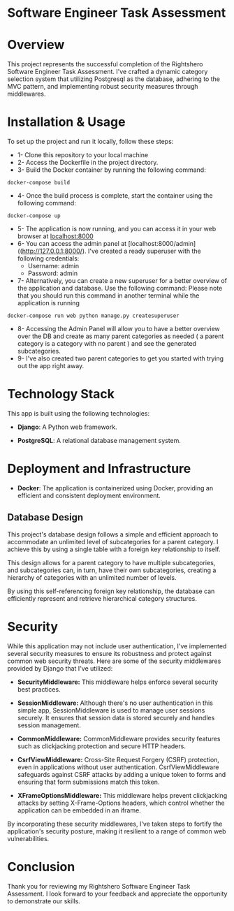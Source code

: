 # Software Engineer Task Assessment

# Overview

This project represents the successful completion of the Rightshero Software Engineer Task Assessment.
I've crafted a dynamic category selection system that utilizing Postgresql as the database, adhering to the MVC pattern,
and implementing robust security measures through middlewares.

# Installation & Usage
To set up the project and run it locally, follow these steps:

- 1- Clone this repository to your local machine
- 2- Access the Dockerfile in the project directory.
- 3- Build the Docker container by running the following command:
```
docker-compose build
```
- 4- Once the build process is complete, start the container using the following command:
```
docker-compose up
```
- 5- The application is now running, and you can access it in your web browser at [localhost:8000](http://127.0.0.1:8000/)
- 6- You can access the admin panel at [localhost:8000/admin]((http://127.0.0.1:8000/). I've created a ready superuser with the following credentials:
  - Username: admin
  - Password: admin
- 7- Alternatively, you can create a new superuser for a better overview of the application and database. Use the following command: Please note that you should run this command in another terminal while the application is running
```
docker-compose run web python manage.py createsuperuser
```
- 8- Accessing the Admin Panel will allow you to have a better overview over the DB and create as many parent categories as needed ( a parent category is a category with no parent ) and see the generated subcategories.
- 9- I've also created two parent categories to get you started with trying out the app right away.
     


# Technology Stack

This app is built using the following technologies:

- **Django**: A Python web framework.

- **PostgreSQL**: A relational database management system.

# Deployment and Infrastructure

- **Docker**:  The application is containerized using Docker, providing an efficient and consistent deployment environment.

## Database Design

This project's database design follows a simple and efficient approach to accommodate an unlimited level of 
subcategories for a parent category. I achieve this by using a single table with a foreign key relationship to itself.

This design allows for a parent category to have multiple subcategories, and subcategories can, in turn, have their 
own subcategories, creating a hierarchy of categories with an unlimited number of levels.

By using this self-referencing foreign key relationship, the database can efficiently represent and retrieve
hierarchical category structures.

# Security

While this application may not include user authentication, I've implemented several security measures to ensure its 
robustness and protect against common web security threats. Here are some of the security middlewares 
provided by Django that I've utilized:

- **SecurityMiddleware:** This middleware helps enforce several security best practices.

- **SessionMiddleware:** Although there's no user authentication in this simple app, SessionMiddleware is used to manage user sessions securely. It ensures that session data is stored securely and handles session management.

- **CommonMiddleware:** CommonMiddleware provides security features such as clickjacking protection and secure HTTP headers.

- **CsrfViewMiddleware:** Cross-Site Request Forgery (CSRF) protection, even in applications without user authentication. CsrfViewMiddleware safeguards against CSRF attacks by adding a unique token to forms and ensuring that form submissions match this token.

- **XFrameOptionsMiddleware:** This middleware helps prevent clickjacking attacks by setting X-Frame-Options headers, which control whether the application can be embedded in an iframe.

By incorporating these security middlewares, I've taken steps to fortify the application's security posture, making it resilient to a range of common web vulnerabilities.

# Conclusion

Thank you for reviewing my Rightshero Software Engineer Task Assessment. I look forward to your feedback and appreciate the opportunity to demonstrate our skills.